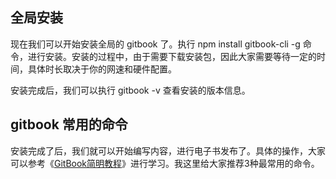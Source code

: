 ## 全局安装

现在我们可以开始安装全局的 gitbook 了。执行 npm install gitbook-cli -g 命令，进行安装。安装的过程中，由于需要下载安装包，因此大家需要等待一定的时间，具体时长取决于你的网速和硬件配置。

安装完成后，我们可以执行 gitbook -v 查看安装的版本信息。

## gitbook 常用的命令

安装完成了后，我们就可以开始编写内容，进行电子书发布了。具体的操作，大家可以参考《[GitBook简明教程](http://www.chengweiyang.cn/gitbook/installation/README.html)》进行学习。我这里给大家推荐3种最常用的命令。

